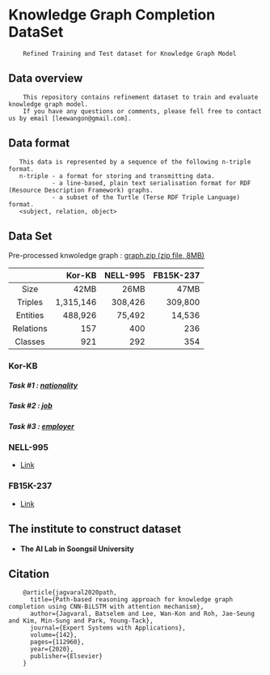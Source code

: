 # Knowledge Graph Completion DataSet
```
    Refined Training and Test dataset for Knowledge Graph Model
```
## Data overview
```
    This repository contains refinement dataset to train and evaluate knowledge graph model.
    If you have any questions or comments, please fell free to contact us by email [leewangon@gmail.com].
```

## Data format
```
   This data is represented by a sequence of the following n-triple format.
   n-triple - a format for storing and transmitting data. 
            - a line-based, plain text serialisation format for RDF (Resource Description Framework) graphs.
            - a subset of the Turtle (Terse RDF Triple Language) format.
   <subject, relation, object>
```
## Data Set
Pre-processed knwoledge graph : [graph.zip (zip file, 8MB)](https://github.com/leewangon/KnowledgeGraphCompletionDataSet/blob/master/DataSet/graph.zip)

||Kor-KB|NELL-995|FB15K-237|
|:-----------:|------------:|------------:|------------:|
|Size|42MB|26MB|47MB|
|Triples|1,315,146|308,426|309,800|
|Entities|488,926|75,492|14,536|
|Relations|157|400|236|
|Classes|921|292|354|

### Kor-KB
##### Task #1 : [nationality](https://github.com/leewangon/KnowledgeGraphCompletionDataSet/tree/master/DataSet/nationality)
##### Task #2 : [job](https://github.com/leewangon/KnowledgeGraphCompletionDataSet/tree/master/DataSet/job)
##### Task #3 : [employer]()

### NELL-995 
- [Link](https://github.com/leewangon/KnowledgeGraphCompletionDataSet/tree/master/DataSet/NELL-995)
### FB15K-237
- [Link](https://github.com/leewangon/KnowledgeGraphCompletionDataSet/tree/master/DataSet/FB15K-237)

## The institute to construct dataset
* __The AI Lab in Soongsil University__

## Citation
```
    @article{jagvaral2020path,
      title={Path-based reasoning approach for knowledge graph completion using CNN-BiLSTM with attention mechanism},
      author={Jagvaral, Batselem and Lee, Wan-Kon and Roh, Jae-Seung and Kim, Min-Sung and Park, Young-Tack},
      journal={Expert Systems with Applications},
      volume={142},
      pages={112960},
      year={2020},
      publisher={Elsevier}
    }
```
